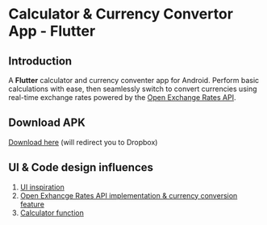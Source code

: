 # Calculator & Currency Convertor App - Flutter
## Introduction
A **Flutter** calculator and currency conventer app for Android. Perform basic calculations with ease, then seamlessly switch to convert currencies using real-time exchange rates powered by the [Open Exchange Rates API](https://openexchangerates.org/).
## Download APK
[Download here](https://www.dropbox.com/scl/fi/tzbi9qkckndky7vvl77he/app-release_1.2.apk?rlkey=xgxk55bvvt09pbyjdy0n59b8u&dl=0) (will redirect you to Dropbox)
## UI & Code design influences
1. [UI inspiration](https://www.figma.com/community/file/1207732029094166615/calculator-mobile-app-ui-deisgn)
2. [Open Exhancge Rates API implementation & currency conversion feature](https://github.com/saadshd/Flutter-Currency-Converter)
3. [Calculator function](https://github.com/saadshd/calculator)


